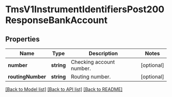 # TmsV1InstrumentIdentifiersPost200ResponseBankAccount

## Properties
Name | Type | Description | Notes
------------ | ------------- | ------------- | -------------
**number** | **string** | Checking account number. | [optional] 
**routingNumber** | **string** | Routing number. | [optional] 

[[Back to Model list]](../README.md#documentation-for-models) [[Back to API list]](../README.md#documentation-for-api-endpoints) [[Back to README]](../README.md)


